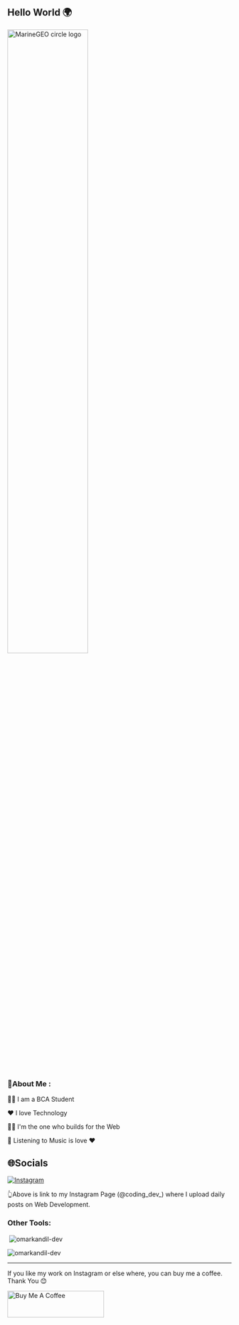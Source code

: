 ## Hello World 🌍

<img src="http://studiopixel.in/wp-content/uploads/2017/11/senior-front-end-developer-openings-1.gif" alt="MarineGEO circle logo" width="60%">

### 💫About Me :
👨‍🎓 I am a BCA Student

❤️ I love Technology

🧑‍💻 I'm the one who builds for the Web

🎵 Listening to Music is love ❤️


## 🌐Socials
[![Instagram](https://img.shields.io/badge/Instagram-%23E4405F.svg?logo=Instagram&logoColor=white)](https://instagram.com/coding_dev_) 

👆Above is link to my Instagram Page (@coding_dev_) where I upload daily posts on Web Development.

<h3 align="left">Other Tools:</h3>

<p>&nbsp;<img align="center" src="https://github-readme-stats.vercel.app/api?username=omarkandil-dev&show_icons=true&locale=en" alt="omarkandil-dev" /></p>

<p><img align="center" src="https://github-readme-streak-stats.herokuapp.com/?user=omarkandil-dev&" alt="omarkandil-dev" /></p>

---
If you like my work on Instagram or else where, you can buy me a coffee. Thank You 😊

<a href="https://www.buymeacoffee.com/codingdev" target="_blank"><img src="https://cdn.buymeacoffee.com/buttons/v2/default-yellow.png" alt="Buy Me A Coffee" style="height: 60px !important;width: 217px !important;" ></a>
